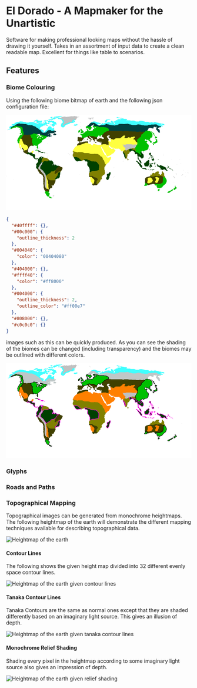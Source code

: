 # El Dorado - A Mapmaker for the Unartistic

Software for making professional looking maps without the hassle of drawing it yourself. Takes in an assortment of input
data to create a clean readable map. Excellent for things like table to scenarios.

## Features

### Biome Colouring

Using the following biome bitmap of earth and the following json configuration file:

![Biome Map of Earth](samples/biomes.png)

```json
{
  "#40ffff": {},
  "#00c000": {
    "outline_thickness": 2
  },
  "#004040": {
    "color": "00404080"
  },
  "#404000": {},
  "#ffff40": {
    "color": "#ff8000"
  },
  "#004000": {
    "outline_thickness": 2,
    "outline_color": "#ff00e7"
  },
  "#808000": {},
  "#c0c0c0": {}
}
```

images such as this can be quickly produced. As you can see the shading of the biomes can be changed (including transparency) and the biomes may be outlined with different colors.

![Processed Biome Map of Earth](samples/biome_map.png)

### Glyphs

### Roads and Paths

### Topographical Mapping

Topographical images can be generated from monochrome heightmaps. The following heightmap of the earth will demonstrate
the different mapping techniques available for describing topographical data.

![Heightmap of the earth](image/earth.png)

#### Contour Lines

The following shows the given height map divided into 32 different evenly space contour lines.

![Heightmap of the earth given contour lines](samples/contours.png)

#### Tanaka Contour Lines

Tanaka Contours are the same as normal ones except that they are shaded differently based on an imaginary light source.
This gives an illusion of depth.

![Heightmap of the earth given tanaka contour lines](samples/tanaka_contours.png)

#### Monochrome Relief Shading

Shading every pixel in the heightmap according to some imaginary light source also gives an impression of depth.

![Heightmap of the earth given relief shading](samples/relief_shaded.png)